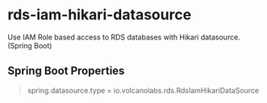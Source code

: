 # rds-iam-hikari-datasourceUse IAM Role based access to RDS databases with Hikari datasource. (Spring Boot)## Spring Boot Properties>spring.datasource.type = io.volcanolabs.rds.RdsIamHikariDataSource